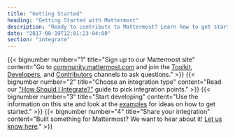 ```yaml
---
title: "Getting Started"
heading: "Getting Started with Mattermost"
description: "Ready to contribute to Mattermost? Learn how to get started building an integration."
date: "2017-08-19T12:01:23-04:00"
section: "integrate"
---
```


{{< bignumber number="1" title="Sign up to our Mattermost site" content="Go to [community.mattermost.com](https://community.mattermost.com/signup_user_complete) and join the [Toolkit](https://community.mattermost.com/core/channels/developer-toolkit), [Developers](https://community.mattermost.com/core/channels/developers), and [Contributors](https://community.mattermost.com/core/channels/tickets) channels to ask questions." >}}
{{< bignumber number="2" title="Choose an integration type" content="Read our [\"How Should I Integrate?\"](/integrate/getting-started/how-should-i-integrate/) guide to pick integration points." >}}
{{< bignumber number="3" title="Start developing" content="Use the information on this site and look at the [examples](/integrate/examples/) for ideas on how to get started." >}}
{{< bignumber number="4" title="Share your integration" content="Built something for Mattermost? We want to hear about it! [Let us know here](https://www.mattermost.org/share-your-mattermost-projects/)." >}}
